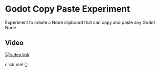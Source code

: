 # Godot Copy Paste Experiment

Experiment to create a Node clipboard that can copy and paste any Godot Node.

## Video

[![video link](https://img.youtube.com/vi/SBBlszsOZCA/0.jpg)](https://www.youtube.com/watch?v=SBBlszsOZCA)

click me! 👆

